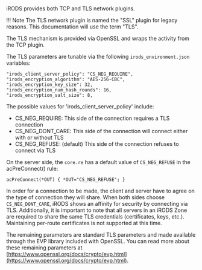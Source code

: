 #

iRODS provides both TCP and TLS network plugins.

!!! Note
    The TLS network plugin is named the "SSL" plugin for legacy reasons. This documentation will use the term "TLS".

The TLS mechanism is provided via OpenSSL and wraps the activity from the TCP plugin.

The TLS parameters are tunable via the following `irods_environment.json` variables:

~~~
"irods_client_server_policy": "CS_NEG_REQUIRE",
"irods_encryption_algorithm": "AES-256-CBC",
"irods_encryption_key_size": 32,
"irods_encryption_num_hash_rounds": 16,
"irods_encryption_salt_size": 8,
~~~

The possible values for 'irods_client_server_policy' include:

- CS_NEG_REQUIRE: This side of the connection requires a TLS connection
- CS_NEG_DONT_CARE: This side of the connection will connect either with or without TLS
- CS_NEG_REFUSE: (default) This side of the connection refuses to connect via TLS

On the server side, the `core.re` has a default value of `CS_NEG_REFUSE` in the acPreConnect() rule:

```
acPreConnect(*OUT) { *OUT="CS_NEG_REFUSE"; }
```

In order for a connection to be made, the client and server have to agree on the type of connection they will share.  When both sides choose `CS_NEG_DONT_CARE`, iRODS shows an affinity for security by connecting via TLS.  Additionally, it is important to note that all servers in an iRODS Zone are required to share the same TLS credentials (certificates, keys, etc.).  Maintaining per-route certificates is not supported at this time.

The remaining parameters are standard TLS parameters and made available through the EVP library included with OpenSSL.  You can read more about these remaining parameters at [https://www.openssl.org/docs/crypto/evp.html](https://www.openssl.org/docs/crypto/evp.html).

